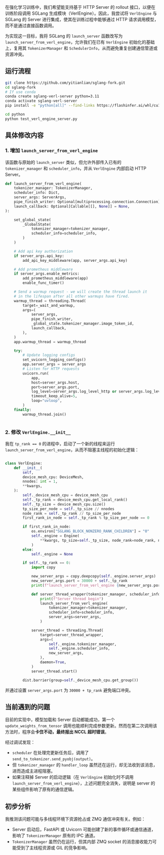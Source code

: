 

在强化学习训练中，我们希望能支持基于 HTTP Server 的 rollout 接口，以便在训练阶段调用 SGLang 生成模块（VerlEngine）。因此，我尝试将 `VerlEngine` 与 SGLang 的 Server 进行集成，使其在训练过程中能够通过 HTTP 请求调用模型，而不是通过直接函数调用。

为实现这一目标，我将 SGLang 的 `launch_server` 函数改写为 `launch_server_from_verl_engine`，允许我们在已有 `VerlEngine` 初始化的基础上，复用其 `TokenizerManager` 和 `SchedulerInfo`，从而避免重复创建通信管道或资源冲突。

## 运行流程

```bash
git clone https://github.com/yitianlian/sglang-fork.git
cd sglang-fork
# If use conda
conda create sglang-verl-server python=3.11
conda activate sglang-verl-server
pip install -e "python[all]" --find-links https://flashinfer.ai/whl/cu124/torch2.5/flashinfer-python

cd python
python test_verl_engine_server.py
```


## 具体修改内容

### 1. 增加 `launch_server_from_verl_engine`

该函数与原始的 `launch_server` 类似，但允许外部传入已有的 `tokenizer_manager` 和 `scheduler_info`，并从 `VerlEngine` 内部启动 HTTP Server。

```python
def launch_server_from_verl_engine(
    tokenizer_manager: TokenizerManager,
    scheduler_info: Dict,
    server_args: ServerArgs,
    pipe_finish_writer: Optional[multiprocessing.connection.Connection] = None,
    launch_callback: Optional[Callable[[], None]] = None,
):

    set_global_state(
        _GlobalState(
            tokenizer_manager=tokenizer_manager,
            scheduler_info=scheduler_info,
        )
    )

    # Add api key authorization
    if server_args.api_key:
        add_api_key_middleware(app, server_args.api_key)

    # Add prometheus middleware
    if server_args.enable_metrics:
        add_prometheus_middleware(app)
        enable_func_timer()

    # Send a warmup request - we will create the thread launch it
    # in the lifespan after all other warmups have fired.
    warmup_thread = threading.Thread(
        target=_wait_and_warmup,
        args=(
            server_args,
            pipe_finish_writer,
            _global_state.tokenizer_manager.image_token_id,
            launch_callback,
        ),
    )
    app.warmup_thread = warmup_thread

    try:
        # Update logging configs
        set_uvicorn_logging_configs()
        app.server_args = server_args
        # Listen for HTTP requests
        uvicorn.run(
            app,
            host=server_args.host,
            port=server_args.port,
            log_level=server_args.log_level_http or server_args.log_level,
            timeout_keep_alive=5,
            loop="uvloop",
        )
    finally:
        warmup_thread.join()



```

### 2. 修改 `VerlEngine.__init__`

我在 `tp_rank == 0` 的进程中，启动了一个新的线程来运行 `launch_server_from_verl_engine`，从而不阻塞主线程的初始化逻辑：

```python

class VerlEngine:
    def __init__(
        self,
        device_mesh_cpu: DeviceMesh,
        nnodes: int = 1,
        **kwargs,
    ):
        self._device_mesh_cpu = device_mesh_cpu
        self._tp_rank = device_mesh_cpu.get_local_rank()
        self._tp_size = device_mesh_cpu.size()
        tp_size_per_node = self._tp_size // nnodes
        node_rank = self._tp_rank // tp_size_per_node
        first_rank_in_node = self._tp_rank % tp_size_per_node == 0

        if first_rank_in_node:
            os.environ["SGLANG_BLOCK_NONZERO_RANK_CHILDREN"] = "0"
            self._engine = Engine(
                **kwargs, tp_size=self._tp_size, node_rank=node_rank, nnodes=nnodes
            )
        else:
            self._engine = None

        if self._tp_rank == 0:
            import copy

            new_server_args = copy.deepcopy(self._engine.server_args)
            new_server_args.port = 30000 + self._tp_rank
            print(f"launch_server_from_verl_engine {new_server_args.port}")

            def server_thread_wrapper(tokenizer_manager, scheduler_info, server_args):
                print(f"Server thread begin")
                launch_server_from_verl_engine(
                    tokenizer_manager=tokenizer_manager,
                    scheduler_info=scheduler_info,
                    server_args=server_args,
                )

            server_thread = threading.Thread(
                target=server_thread_wrapper,
                args=(
                    self._engine.tokenizer_manager,
                    self._engine.scheduler_info,
                    new_server_args,
                ),
                daemon=True,
            )
            server_thread.start()

        dist.barrier(group=self._device_mesh_cpu.get_group())
```

并通过设置 `server_args.port` 为 `30000 + tp_rank` 避免端口冲突。



## 当前遇到的问题

目前的实现中，模型加载和 Server 启动都能成功，第一个 `update_weights_from_tensor` 调用也能顺利完成参数更新。然而在第二次调用该方法时，程序会**卡住不动，最终报出 NCCL 超时错误**。

经过调试发现：

- `scheduler` 在处理完更新任务后，调用了 `send_to_tokenizer.send_pyobj(output)`。
- 但 `tokenizer_manager` 的 `handler_loop` 虽然还在运行，却无法收到该消息，进而造成主进程阻塞。
- 如果注释掉 Server 的启动逻辑（在 `VerlEngine` 初始化时不调用 `launch_server_from_verl_engine`），上述问题完全消失，说明是 server 的某些组件影响了原有的通信逻辑。

## 初步分析

我推测该问题可能与多线程环境下资源抢占或 ZMQ 通信冲突有关。例如：

- Server 启动后，FastAPI 或 Uvicorn 可能创建了新的事件循环或通信通道，影响了 `TokenizerManager` 原有的 IPC 通道。
- `TokenizerManager` 虽然仍在运行，但其内部 ZMQ socket 的消息接收能力可能受到了主线程资源或 GIL 的竞争影响。

